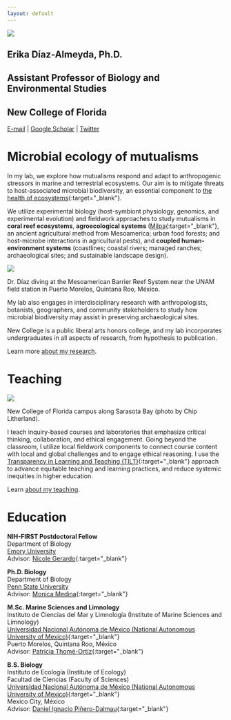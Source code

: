 ```yaml
---
layout: default
---
```


<div class="my-hero-align my-pad-top">
  <div class="my-flex my-col-center">
    <div class="my-col-40 my-hero-profile">
      <img src="/paper/assets/img/profile.jpg">
    </div>
    <div class="my-col-60 my-hero-text">
      <h2>Erika Díaz-Almeyda, Ph.D.</h2>
      <div class="my-header-thin">
        <h2>Assistant Professor of Biology and Environmental Studies</h2>
        <h2>New College of Florida</h2>
      </div>
      <p><a href="mailto:ediazalmeyda@ncf.edu">E-mail</a> | <a href="https://scholar.google.com/citations?user=wlIHaV8AAAAJ" target="_blank">Google Scholar</a> | <a href="https://twitter.com/erikadiazal" target="_blank">Twitter</a></p>
    </div>
  </div>
</div>

# Microbial ecology of mutualisms

In my lab, we explore how mutualisms respond and adapt to anthropogenic stressors in marine and terrestrial ecosystems. Our aim is to mitigate threats to host-associated microbial biodiversity, an essential component to [the health of ecosystems](https://royalsocietypublishing.org/doi/full/10.1098/rspb.2018.2448){:target="_blank"}.

We utilize experimental biology (host-symbiont physiology, genomics, and experimental evolution) and fieldwork approaches to study mutualisms in **coral reef ecosystems**, **agroecological systems** ([Milpa](https://en.wikipedia.org/wiki/Milpa){:target="_blank"}, an ancient agricultural method from Mesoamerica; urban food forests; and host-microbe interactions in agricultural pests), and **coupled human-environment systems** (coastlines; coastal rivers; managed ranches; archaeological sites; and sustainable landscape design).

<p><img src="/paper/assets/img/diving.jpg"></p>
<p class="my-img-cap">Dr. Díaz diving at the Mesoamerican Barrier Reef System near the UNAM field station in Puerto Morelos, Quintana Roo, México.</p>

My lab also engages in interdisciplinary research with anthropologists, botanists, geographers, and community stakeholders to study how microbial biodiversity may assist in preserving archaeological sites.

New College is a public liberal arts honors college, and my lab incorporates undergraduates in all aspects of research, from hypothesis to publication.

Learn more [about my research](/research/).

# Teaching

<p><img src="/paper/assets/img/ncf.jpg"></p>
<p class="my-img-cap">New College of Florida campus along Sarasota Bay (photo by Chip Litherland).</p>

I teach inquiry-based courses and laboratories that emphasize critical thinking, collaboration, and ethical engagement. Going beyond the classroom, I utilize local fieldwork components to connect course content with local and global challenges and to engage ethical reasoning. I use the [Transparency in Learning and Teaching (TILT)](https://tilthighered.com){:target="_blank"} approach to advance equitable teaching and learning practices, and reduce systemic inequities in higher education.

Learn [about my teaching](/teaching/).

# Education

**NIH-FIRST Postdoctoral Fellow**\
Department of Biology\
<a href="https://www.emory.edu" target="_blank">Emory University</a>\
Advisor: [Nicole Gerardo](https://scholarblogs.emory.edu/gerardolab/){:target="_blank"}

**Ph.D. Biology**\
Department of Biology\
<a href="https://www.psu.edu" target="_blank">Penn State University</a>\
Advisor: [Monica Medina](https://www.huck.psu.edu/people/monica-medina){:target="_blank"}

**M.Sc. Marine Sciences and Limnology**\
Instituto de Ciencias del Mar y Limnología (Institute of Marine Sciences and Limnology)\
[Universidad Nacional Autónoma de México (National Autonomous University of Mexico)](https://www.unam.mx){:target="_blank"}\
Puerto Morelos, Quintana Roo, México\
Advisor: [Patricia Thomé-Ortíz](https://www.icmyl.unam.mx/puerto_morelos/mazatlan/en/node/26){:target="_blank"}

**B.S. Biology**\
Instituto de Ecología (Institute of Ecology)\
Facultad de Ciencias (Faculty of Sciences)\
[Universidad Nacional Autónoma de México (National Autonomous University of Mexico)](https://www.unam.mx){:target="_blank"}\
Mexico City, México\
Advisor: [Daniel Ignacio Piñero-Dalmau](http://web2.ecologia.unam.mx/perfiles/perfil.php?ID=1237853475640){:target="_blank"}
